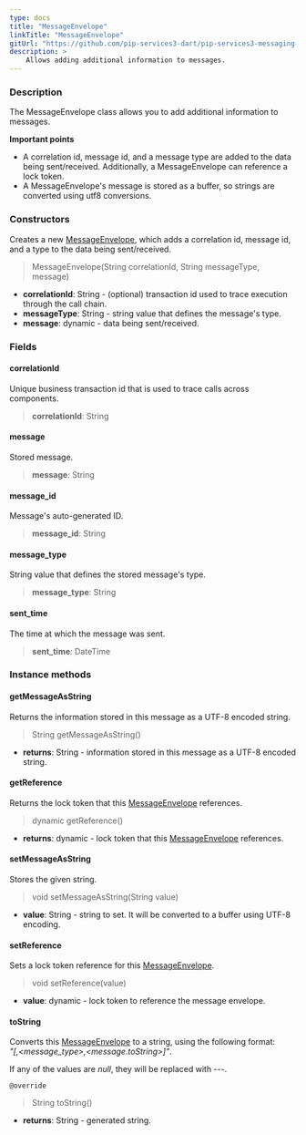 ```yaml
---
type: docs
title: "MessageEnvelope"
linkTitle: "MessageEnvelope"
gitUrl: "https://github.com/pip-services3-dart/pip-services3-messaging-dart"
description: >
    Allows adding additional information to messages. 
---
```


### Description

The MessageEnvelope class allows you to add additional information to messages.

**Important points**

- A correlation id, message id, and a message type are added to the data being sent/received. Additionally, a MessageEnvelope can reference a lock token.
- A MessageEnvelope's message is stored as a buffer, so strings are converted using utf8 conversions.

### Constructors

Creates a new [MessageEnvelope](), which adds a correlation id, message id, and a type to the data being sent/received.

> MessageEnvelope(String correlationId, String messageType, message)

- **correlationId**: String - (optional) transaction id used to trace execution through the call chain.
- **messageType**: String - string value that defines the message's type.
- **message**: dynamic - data being sent/received.

### Fields

<span class="hide-title-link">

#### correlationId
Unique business transaction id that is used to trace calls across components.

> **correlationId**: String

#### message
Stored message.

> **message**: String

#### message_id
Message's auto-generated ID.

> **message_id**: String

#### message_type
String value that defines the stored message's type.

> **message_type**: String

#### sent_time
The time at which the message was sent.

> **sent_time**: DateTime

</span>

### Instance methods

#### getMessageAsString
Returns the information stored in this message as a UTF-8 encoded string.

> String getMessageAsString()

- **returns**: String - information stored in this message as a UTF-8 encoded string.

#### getReference
Returns the lock token that this [MessageEnvelope]() references.

> dynamic getReference()

- **returns**: dynamic - lock token that this [MessageEnvelope]() references.

#### setMessageAsString
Stores the given string.

> void setMessageAsString(String value)

- **value**: String - string to set. It will be converted to a buffer using UTF-8 encoding.

#### setReference
Sets a lock token reference for this [MessageEnvelope]().

> void setReference(value)

- **value**: dynamic - lock token to reference the message envelope.

#### toString
Converts this [MessageEnvelope]() to a string, using the following format:  
*"[<correlationId>,<message_type>,<message.toString>]"*.

If any of the values are *null*, they will be replaced with \-\-\-.

`@override`
> String toString()

- **returns**: String - generated string.


